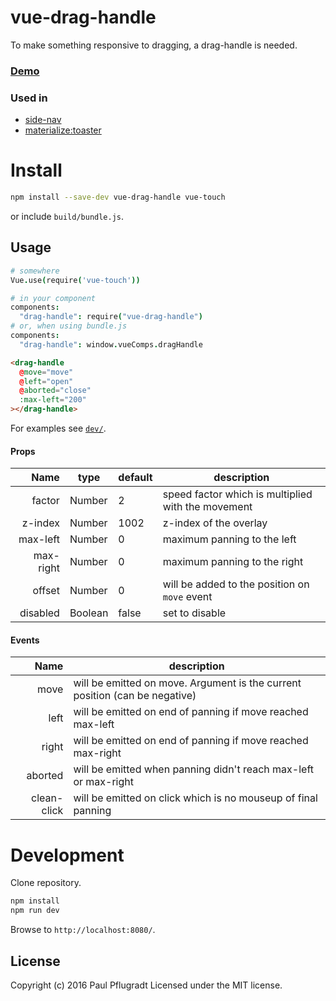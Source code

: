 # vue-drag-handle

To make something responsive to dragging, a drag-handle is needed.

### [Demo](https://vue-comps.github.io/vue-drag-handle)

### Used in
- [side-nav](https://vue-comps.github.io/vue-side-nav)
- [materialize:toaster](https://github.com/paulpflug/vue-materialize#toaster)

# Install

```sh
npm install --save-dev vue-drag-handle vue-touch
```
or include `build/bundle.js`.

## Usage
```coffee
# somewhere
Vue.use(require('vue-touch'))

# in your component
components:
  "drag-handle": require("vue-drag-handle")
# or, when using bundle.js
components:
  "drag-handle": window.vueComps.dragHandle
```
```html
<drag-handle
  @move="move"
  @left="open"
  @aborted="close"
  :max-left="200"
></drag-handle>
```

For examples see [`dev/`](dev/).

#### Props
| Name | type | default | description |
| ---:| --- | ---| --- |
| factor | Number | 2 | speed factor which is multiplied with the movement |
| z-index | Number | 1002 | z-index of the overlay |
| max-left | Number | 0 | maximum panning to the left |
| max-right | Number | 0 | maximum panning to the right |
| offset | Number | 0 | will be added to the position on `move` event |
| disabled | Boolean |  false | set to disable |


#### Events
| Name |  description |
| ---:| --- |
| move |  will be emitted on move. Argument is the current position (can be negative) |
| left |  will be emitted on end of panning if move reached max-left |
| right |  will be emitted on end of panning if move reached max-right |
| aborted | will be emitted when panning didn't reach max-left or max-right |
| clean-click | will be emitted on click which is no mouseup of final panning |


# Development
Clone repository.
```sh
npm install
npm run dev
```
Browse to `http://localhost:8080/`.

## License
Copyright (c) 2016 Paul Pflugradt
Licensed under the MIT license.
